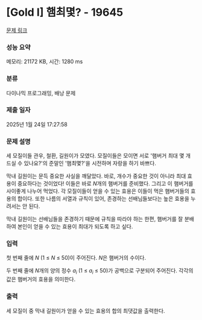 # [Gold I] 햄최몇? - 19645 

[문제 링크](https://www.acmicpc.net/problem/19645) 

### 성능 요약

메모리: 21172 KB, 시간: 1280 ms

### 분류

다이나믹 프로그래밍, 배낭 문제

### 제출 일자

2025년 1월 24일 17:27:58

### 문제 설명

<p>세 모질이들 관우, 철환, 길원이가 모였다. 모질이들은 모이면 서로 '햄버거 최대 몇 개 드실 수 있나요?'의 준말인 '햄최몇?'을 시전하며 자랑을 하기 바쁘다.</p>

<p>막내 길원이는 문득 중요한 사실을 깨달았다. 바로, 개수가 중요한 것이 아니라 최대 효용이 중요하다는 것이었다! 이들은 바로 <em>N</em>개의 햄버거를 준비했다. 그리고 이 햄버거를 사이좋게 나누어 먹었다. 각 모질이들이 얻을 수 있는 효용은 이들이 먹은 햄버거들의 효용의 합이다. 또한 나름의 서열과 규칙이 있어, 존경하는 선배님들보다는 높은 효용을 누려서는 안 된다.</p>

<p>막내 길원이는 선배님들을 존경하기 때문에 규칙을 따라야 하는 한편, 햄버거를 잘 분배하여 본인이 얻을 수 있는 효용이 최대가 되도록 하고 싶다.</p>

### 입력 

 <p>첫 번째 줄에 <em>N </em>(1 ≤ <em>N </em>≤ 50)이 주어진다. <em>N</em>은 햄버거의 수이다.</p>

<p>두 번째 줄에 <em>N</em>개의 양의 정수 <em>a<sub>i</sub></em> (1 ≤ <em>a<sub>i</sub></em> ≤ 50)가 공백으로 구분되어 주어진다. 각각의 값은 햄버거의 효용을 의미한다.</p>

### 출력 

 <p>세 모질이 중 막내 길원이가 얻을 수 있는 효용의 합의 최댓값을 출력한다.</p>

